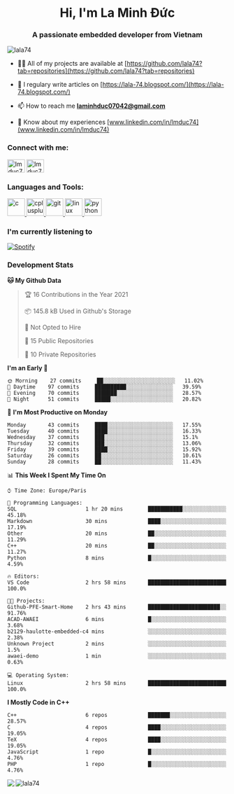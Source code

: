 <h1 align="center">Hi, I'm La Minh Đức</h1>
<h3 align="center">A passionate embedded developer from Vietnam</h3>

<p align="left"> <img src="https://komarev.com/ghpvc/?username=lala74&label=Profile%20views&color=0e75b6&style=flat"
                alt="lala74" /> </p>

- 👨‍💻 All of my projects are available at
[https://github.com/lala74?tab=repositories](https://github.com/lala74?tab=repositories)

- 📝 I regulary write articles on [https://lala-74.blogspot.com/](https://lala-74.blogspot.com/)

- 📫 How to reach me **laminhduc07042@gmail.com**

- 📄 Know about my experiences [www.linkedin.com/in/lmduc74](www.linkedin.com/in/lmduc74)

### Connect with me:
<p align="left">
        <a href="https://linkedin.com/in/lmduc74" target="blank"><img align="center"
                        src="https://cdn.jsdelivr.net/npm/simple-icons@3.0.1/icons/linkedin.svg" alt="lmduc74"
                        height="30" width="40" /></a>
        <a href="https://fb.com/lmduc74" target="blank"><img align="center"
                        src="https://cdn.jsdelivr.net/npm/simple-icons@3.0.1/icons/facebook.svg" alt="lmduc74"
                        height="30" width="40" /></a>
</p>

### Languages and Tools:
<p align="left"> <a href="https://www.cprogramming.com/" target="_blank"> <img
                        src="https://devicons.github.io/devicon/devicon.git/icons/c/c-original.svg" alt="c" width="40"
                        height="40" /> </a> <a href="https://www.w3schools.com/cpp/" target="_blank"> <img
                        src="https://devicons.github.io/devicon/devicon.git/icons/cplusplus/cplusplus-original.svg"
                        alt="cplusplus" width="40" height="40" /> </a> <a href="https://git-scm.com/" target="_blank">
                <img src="https://www.vectorlogo.zone/logos/git-scm/git-scm-icon.svg" alt="git" width="40"
                        height="40" /> </a> <a href="https://www.linux.org/" target="_blank"> <img
                        src="https://devicons.github.io/devicon/devicon.git/icons/linux/linux-original.svg" alt="linux"
                        width="40" height="40" /> </a> <a href="https://www.python.org" target="_blank"> <img
                        src="https://devicons.github.io/devicon/devicon.git/icons/python/python-original.svg"
                        alt="python" width="40" height="40" /> </a> </p>

### I'm currently listening to
[![Spotify](https://spotify-playing-git-master.lala74.vercel.app/api/spotify)](https://open.spotify.com/user/nrjaez36fdyqfexa07wju067g)


### Development Stats
<!--START_SECTION:waka-->
**🐱 My Github Data** 

> 🏆 16 Contributions in the Year 2021
 > 
> 📦 145.8 kB Used in Github's Storage 
 > 
> 🚫 Not Opted to Hire
 > 
> 📜 15 Public Repositories 
 > 
> 🔑 10 Private Repositories  
 > 
**I'm an Early 🐤** 

```text
🌞 Morning    27 commits     ██░░░░░░░░░░░░░░░░░░░░░░░   11.02% 
🌆 Daytime    97 commits     ██████████░░░░░░░░░░░░░░░   39.59% 
🌃 Evening    70 commits     ███████░░░░░░░░░░░░░░░░░░   28.57% 
🌙 Night      51 commits     █████░░░░░░░░░░░░░░░░░░░░   20.82%

```
📅 **I'm Most Productive on Monday** 

```text
Monday       43 commits     ████░░░░░░░░░░░░░░░░░░░░░   17.55% 
Tuesday      40 commits     ████░░░░░░░░░░░░░░░░░░░░░   16.33% 
Wednesday    37 commits     ███░░░░░░░░░░░░░░░░░░░░░░   15.1% 
Thursday     32 commits     ███░░░░░░░░░░░░░░░░░░░░░░   13.06% 
Friday       39 commits     ████░░░░░░░░░░░░░░░░░░░░░   15.92% 
Saturday     26 commits     ██░░░░░░░░░░░░░░░░░░░░░░░   10.61% 
Sunday       28 commits     ██░░░░░░░░░░░░░░░░░░░░░░░   11.43%

```


📊 **This Week I Spent My Time On** 

```text
⌚︎ Time Zone: Europe/Paris

💬 Programming Languages: 
SQL                      1 hr 20 mins        ███████████░░░░░░░░░░░░░░   45.18% 
Markdown                 30 mins             ████░░░░░░░░░░░░░░░░░░░░░   17.19% 
Other                    20 mins             ██░░░░░░░░░░░░░░░░░░░░░░░   11.29% 
C++                      20 mins             ██░░░░░░░░░░░░░░░░░░░░░░░   11.27% 
Python                   8 mins              █░░░░░░░░░░░░░░░░░░░░░░░░   4.59%

🔥 Editors: 
VS Code                  2 hrs 58 mins       █████████████████████████   100.0%

🐱‍💻 Projects: 
Github-PFE-Smart-Home    2 hrs 43 mins       ███████████████████████░░   91.76% 
ACAD-AWAEI               6 mins              █░░░░░░░░░░░░░░░░░░░░░░░░   3.68% 
b2129-haulotte-embedded-c4 mins              ░░░░░░░░░░░░░░░░░░░░░░░░░   2.38% 
Unknown Project          2 mins              ░░░░░░░░░░░░░░░░░░░░░░░░░   1.5% 
awaei-demo               1 min               ░░░░░░░░░░░░░░░░░░░░░░░░░   0.63%

💻 Operating System: 
Linux                    2 hrs 58 mins       █████████████████████████   100.0%

```

**I Mostly Code in C++** 

```text
C++                      6 repos             ███████░░░░░░░░░░░░░░░░░░   28.57% 
C                        4 repos             ████░░░░░░░░░░░░░░░░░░░░░   19.05% 
TeX                      4 repos             ████░░░░░░░░░░░░░░░░░░░░░   19.05% 
JavaScript               1 repo              █░░░░░░░░░░░░░░░░░░░░░░░░   4.76% 
PHP                      1 repo              █░░░░░░░░░░░░░░░░░░░░░░░░   4.76%

```



<!--END_SECTION:waka-->


<img align="left" src="https://github-readme-stats-chi-rust.vercel.app/api?username=lala74&show_icons=true&hide_border=true" /> 

<img align="left"
src="https://github-readme-stats.vercel.app/api/top-langs?username=lala74&show_icons=true&locale=en&layout=compact&hide_border=true" alt="lala74" />  
